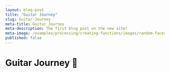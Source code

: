 ```yaml
---
layout: blog-post
title: "Guitar Journey"
slug: Guitar-Journey
meta-title: Guitar Journey
meta-description: The first blog post on the new site!
meta-image: /examples/processing/creating-functions/images/random-faces-2.png
published: false
---
```


# Guitar Journey :guitar:
